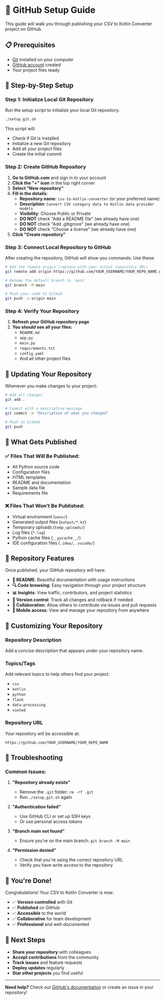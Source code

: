 # 🚀 GitHub Setup Guide

This guide will walk you through publishing your CSV to Kotlin Converter project on GitHub.

## 📋 Prerequisites

- [Git](https://git-scm.com/) installed on your computer
- [GitHub account](https://github.com) created
- Your project files ready

## 🎯 Step-by-Step Setup

### Step 1: Initialize Local Git Repository

Run the setup script to initialize your local Git repository:

```bash
./setup_git.sh
```

This script will:
- Check if Git is installed
- Initialize a new Git repository
- Add all your project files
- Create the initial commit

### Step 2: Create GitHub Repository

1. **Go to GitHub.com** and sign in to your account
2. **Click the "+" icon** in the top right corner
3. **Select "New repository"**
4. **Fill in the details:**
   - **Repository name**: `csv-to-kotlin-converter` (or your preferred name)
   - **Description**: `Convert CSV category data to Kotlin data provider models`
   - **Visibility**: Choose Public or Private
   - **DO NOT** check "Add a README file" (we already have one)
   - **DO NOT** check "Add .gitignore" (we already have one)
   - **DO NOT** check "Choose a license" (we already have one)
5. **Click "Create repository"**

### Step 3: Connect Local Repository to GitHub

After creating the repository, GitHub will show you commands. Use these:

```bash
# Add the remote origin (replace with your actual repository URL)
git remote add origin https://github.com/YOUR_USERNAME/YOUR_REPO_NAME.git

# Rename the default branch to 'main'
git branch -M main

# Push your code to GitHub
git push -u origin main
```

### Step 4: Verify Your Repository

1. **Refresh your GitHub repository page**
2. **You should see all your files:**
   - `README.md`
   - `app.py`
   - `main.py`
   - `requirements.txt`
   - `config.yaml`
   - And all other project files

## 🔄 Updating Your Repository

Whenever you make changes to your project:

```bash
# Add all changes
git add .

# Commit with a descriptive message
git commit -m "Description of what you changed"

# Push to GitHub
git push
```

## 📁 What Gets Published

### ✅ **Files That Will Be Published:**
- All Python source code
- Configuration files
- HTML templates
- README and documentation
- Sample data file
- Requirements file

### ❌ **Files That Won't Be Published:**
- Virtual environment (`venv/`)
- Generated output files (`output/*.kt`)
- Temporary uploads (`temp_uploads/`)
- Log files (`*.log`)
- Python cache files (`__pycache__/`)
- IDE configuration files (`.idea/`, `.vscode/`)

## 🌟 Repository Features

Once published, your GitHub repository will have:

- **📖 README**: Beautiful documentation with usage instructions
- **🔍 Code browsing**: Easy navigation through your project structure
- **📊 Insights**: View traffic, contributors, and project statistics
- **🔄 Version control**: Track all changes and rollback if needed
- **🤝 Collaboration**: Allow others to contribute via issues and pull requests
- **📱 Mobile access**: View and manage your repository from anywhere

## 🎨 Customizing Your Repository

### Repository Description
Add a concise description that appears under your repository name.

### Topics/Tags
Add relevant topics to help others find your project:
- `csv`
- `kotlin`
- `python`
- `flask`
- `data-processing`
- `vinted`

### Repository URL
Your repository will be accessible at:
```
https://github.com/YOUR_USERNAME/YOUR_REPO_NAME
```

## 🚨 Troubleshooting

### Common Issues:

1. **"Repository already exists"**
   - Remove the `.git` folder: `rm -rf .git`
   - Run `./setup_git.sh` again

2. **"Authentication failed"**
   - Use GitHub CLI or set up SSH keys
   - Or use personal access tokens

3. **"Branch main not found"**
   - Ensure you're on the main branch: `git branch -M main`

4. **"Permission denied"**
   - Check that you're using the correct repository URL
   - Verify you have write access to the repository

## 🎉 You're Done!

Congratulations! Your CSV to Kotlin Converter is now:
- ✅ **Version controlled** with Git
- ✅ **Published** on GitHub
- ✅ **Accessible** to the world
- ✅ **Collaborative** for team development
- ✅ **Professional** and well-documented

## 🔗 Next Steps

- **Share your repository** with colleagues
- **Accept contributions** from the community
- **Track issues** and feature requests
- **Deploy updates** regularly
- **Star other projects** you find useful

---

**Need help?** Check out [GitHub's documentation](https://docs.github.com/) or create an issue in your repository!
